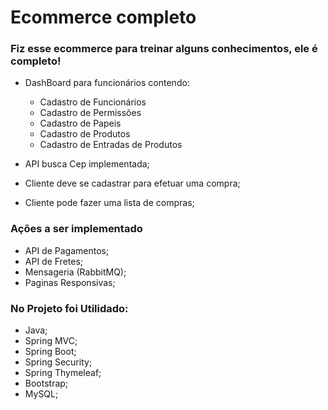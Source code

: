 # Ecommerce completo

### Fiz esse ecommerce para treinar alguns conhecimentos, ele é completo!

- DashBoard para funcionários contendo:
  - Cadastro de Funcionários
  - Cadastro de Permissões
  - Cadastro de Papeis
  - Cadastro de Produtos
  - Cadastro de Entradas de Produtos
 
- API busca Cep implementada;
- Cliente deve se cadastrar para efetuar uma compra;
- Cliente pode fazer uma lista de compras;


### **Ações a ser implementado**
- API de Pagamentos;
- API de Fretes;
- Mensageria (RabbitMQ);
- Paginas Responsivas;

### No Projeto foi Utilidado:
- Java;
- Spring MVC;
- Spring Boot;
- Spring Security;
- Spring Thymeleaf;
- Bootstrap;
- MySQL;

